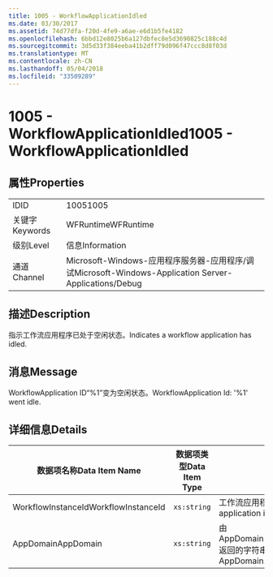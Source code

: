 ```yaml
---
title: 1005 - WorkflowApplicationIdled
ms.date: 03/30/2017
ms.assetid: 74d77dfa-f20d-4fe9-a6ae-e6d1b5fe4182
ms.openlocfilehash: 6bbd12e8025b6a127dbfec8e5d3690825c188c4d
ms.sourcegitcommit: 3d5d33f384eeba41b2dff79d096f47ccc8d8f03d
ms.translationtype: MT
ms.contentlocale: zh-CN
ms.lasthandoff: 05/04/2018
ms.locfileid: "33509289"
---
```

# <a name="1005---workflowapplicationidled"></a><span data-ttu-id="42a17-102">1005 - WorkflowApplicationIdled</span><span class="sxs-lookup"><span data-stu-id="42a17-102">1005 - WorkflowApplicationIdled</span></span>
## <a name="properties"></a><span data-ttu-id="42a17-103">属性</span><span class="sxs-lookup"><span data-stu-id="42a17-103">Properties</span></span>  
  
|||  
|-|-|  
|<span data-ttu-id="42a17-104">ID</span><span class="sxs-lookup"><span data-stu-id="42a17-104">ID</span></span>|<span data-ttu-id="42a17-105">1005</span><span class="sxs-lookup"><span data-stu-id="42a17-105">1005</span></span>|  
|<span data-ttu-id="42a17-106">关键字</span><span class="sxs-lookup"><span data-stu-id="42a17-106">Keywords</span></span>|<span data-ttu-id="42a17-107">WFRuntime</span><span class="sxs-lookup"><span data-stu-id="42a17-107">WFRuntime</span></span>|  
|<span data-ttu-id="42a17-108">级别</span><span class="sxs-lookup"><span data-stu-id="42a17-108">Level</span></span>|<span data-ttu-id="42a17-109">信息</span><span class="sxs-lookup"><span data-stu-id="42a17-109">Information</span></span>|  
|<span data-ttu-id="42a17-110">通道</span><span class="sxs-lookup"><span data-stu-id="42a17-110">Channel</span></span>|<span data-ttu-id="42a17-111">Microsoft-Windows-应用程序服务器-应用程序/调试</span><span class="sxs-lookup"><span data-stu-id="42a17-111">Microsoft-Windows-Application Server-Applications/Debug</span></span>|  
  
## <a name="description"></a><span data-ttu-id="42a17-112">描述</span><span class="sxs-lookup"><span data-stu-id="42a17-112">Description</span></span>  
 <span data-ttu-id="42a17-113">指示工作流应用程序已处于空闲状态。</span><span class="sxs-lookup"><span data-stu-id="42a17-113">Indicates a workflow application has idled.</span></span>  
  
## <a name="message"></a><span data-ttu-id="42a17-114">消息</span><span class="sxs-lookup"><span data-stu-id="42a17-114">Message</span></span>  
 <span data-ttu-id="42a17-115">WorkflowApplication ID“%1”变为空闲状态。</span><span class="sxs-lookup"><span data-stu-id="42a17-115">WorkflowApplication Id: '%1' went idle.</span></span>  
  
## <a name="details"></a><span data-ttu-id="42a17-116">详细信息</span><span class="sxs-lookup"><span data-stu-id="42a17-116">Details</span></span>  
  
|<span data-ttu-id="42a17-117">数据项名称</span><span class="sxs-lookup"><span data-stu-id="42a17-117">Data Item Name</span></span>|<span data-ttu-id="42a17-118">数据项类型</span><span class="sxs-lookup"><span data-stu-id="42a17-118">Data Item Type</span></span>|<span data-ttu-id="42a17-119">描述</span><span class="sxs-lookup"><span data-stu-id="42a17-119">Description</span></span>|  
|--------------------|--------------------|-----------------|  
|<span data-ttu-id="42a17-120">WorkflowInstanceId</span><span class="sxs-lookup"><span data-stu-id="42a17-120">WorkflowInstanceId</span></span>|`xs:string`|<span data-ttu-id="42a17-121">工作流应用程序 ID</span><span class="sxs-lookup"><span data-stu-id="42a17-121">The workflow application id</span></span>|  
|<span data-ttu-id="42a17-122">AppDomain</span><span class="sxs-lookup"><span data-stu-id="42a17-122">AppDomain</span></span>|`xs:string`|<span data-ttu-id="42a17-123">由 AppDomain.CurrentDomain.FriendlyName 返回的字符串。</span><span class="sxs-lookup"><span data-stu-id="42a17-123">The string returned by AppDomain.CurrentDomain.FriendlyName.</span></span>|
